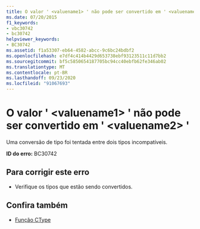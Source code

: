 ```yaml
---
title: O valor ' <valuename1> ' não pode ser convertido em ' <valuename2> '
ms.date: 07/20/2015
f1_keywords:
- vbc30742
- bc30742
helpviewer_keywords:
- BC30742
ms.assetid: f1a53307-eb64-4582-abcc-9c6bc24bdbf2
ms.openlocfilehash: e7df4c414b4429d653738ebf93123511c11d7bb2
ms.sourcegitcommit: bf5c5850654187705bc94cc40ebfb62fe346ab02
ms.translationtype: MT
ms.contentlocale: pt-BR
ms.lasthandoff: 09/23/2020
ms.locfileid: "91067693"
---
```

# <a name="value-valuename1-cannot-be-converted-to-valuename2"></a>O valor ' \<valuename1> ' não pode ser convertido em ' \<valuename2> '

Uma conversão de tipo foi tentada entre dois tipos incompatíveis.  
  
 **ID do erro:** BC30742  
  
## <a name="to-correct-this-error"></a>Para corrigir este erro  
  
- Verifique os tipos que estão sendo convertidos.  
  
## <a name="see-also"></a>Confira também

- [Função CType](../language-reference/functions/ctype-function.md)
